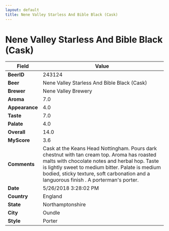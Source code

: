 ```yaml
---
layout: default
title: Nene Valley Starless And Bible Black (Cask)
---
```


# Nene Valley Starless And Bible Black (Cask)

| Field         | Value     |
|---------------|-----------|
| **BeerID** | 243124 |
| **Beer** | Nene Valley Starless And Bible Black (Cask) |
| **Brewer** | Nene Valley Brewery |
| **Aroma** | 7.0 |
| **Appearance** | 4.0 |
| **Taste** | 7.0 |
| **Palate** | 4.0 |
| **Overall** | 14.0 |
| **MyScore** | 3.6 |
| **Comments** | Cask at the Keans Head Nottingham. Pours dark chestnut with tan cream top. Aroma has roasted malts with chocolate notes and herbal hop. Taste is lightly sweet to medium bitter. Palate is medium bodied, sticky texture, soft carbonation and a languorous finish . A porterman&#39;s porter. |
| **Date** | 5/26/2018 3:28:02 PM |
| **Country** | England |
| **State** | Northamptonshire |
| **City** | Oundle |
| **Style** | Porter |
